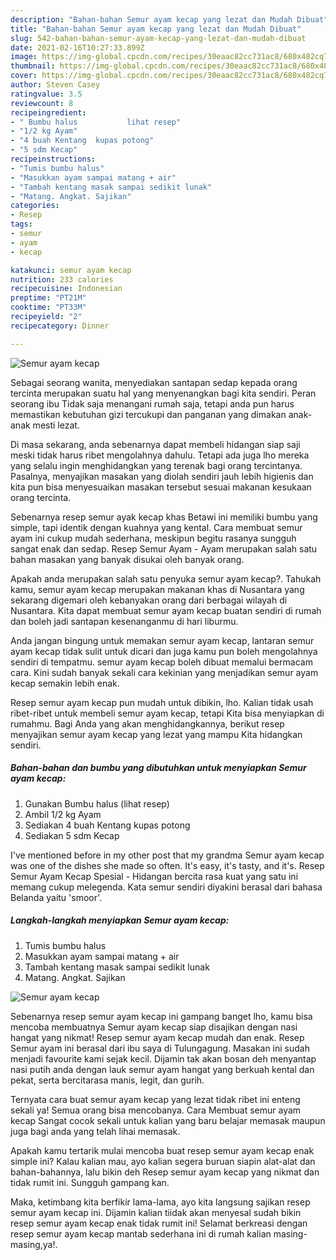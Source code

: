 ```yaml
---
description: "Bahan-bahan Semur ayam kecap yang lezat dan Mudah Dibuat"
title: "Bahan-bahan Semur ayam kecap yang lezat dan Mudah Dibuat"
slug: 542-bahan-bahan-semur-ayam-kecap-yang-lezat-dan-mudah-dibuat
date: 2021-02-16T10:27:33.899Z
image: https://img-global.cpcdn.com/recipes/30eaac82cc731ac8/680x482cq70/semur-ayam-kecap-foto-resep-utama.jpg
thumbnail: https://img-global.cpcdn.com/recipes/30eaac82cc731ac8/680x482cq70/semur-ayam-kecap-foto-resep-utama.jpg
cover: https://img-global.cpcdn.com/recipes/30eaac82cc731ac8/680x482cq70/semur-ayam-kecap-foto-resep-utama.jpg
author: Steven Casey
ratingvalue: 3.5
reviewcount: 8
recipeingredient:
- " Bumbu halus           lihat resep"
- "1/2 kg Ayam"
- "4 buah Kentang  kupas potong"
- "5 sdm Kecap"
recipeinstructions:
- "Tumis bumbu halus"
- "Masukkan ayam sampai matang + air"
- "Tambah kentang masak sampai sedikit lunak"
- "Matang. Angkat. Sajikan"
categories:
- Resep
tags:
- semur
- ayam
- kecap

katakunci: semur ayam kecap 
nutrition: 233 calories
recipecuisine: Indonesian
preptime: "PT21M"
cooktime: "PT33M"
recipeyield: "2"
recipecategory: Dinner

---
```



![Semur ayam kecap](https://img-global.cpcdn.com/recipes/30eaac82cc731ac8/680x482cq70/semur-ayam-kecap-foto-resep-utama.jpg)

Sebagai seorang wanita, menyediakan santapan sedap kepada orang tercinta merupakan suatu hal yang menyenangkan bagi kita sendiri. Peran seorang ibu Tidak saja menangani rumah saja, tetapi anda pun harus memastikan kebutuhan gizi tercukupi dan panganan yang dimakan anak-anak mesti lezat.

Di masa  sekarang, anda sebenarnya dapat membeli hidangan siap saji meski tidak harus ribet mengolahnya dahulu. Tetapi ada juga lho mereka yang selalu ingin menghidangkan yang terenak bagi orang tercintanya. Pasalnya, menyajikan masakan yang diolah sendiri jauh lebih higienis dan kita pun bisa menyesuaikan masakan tersebut sesuai makanan kesukaan orang tercinta. 

Sebenarnya resep semur ayak kecap khas Betawi ini memiliki bumbu yang simple, tapi identik dengan kuahnya yang kental. Cara membuat semur ayam ini cukup mudah sederhana, meskipun begitu rasanya sungguh sangat enak dan sedap. Resep Semur Ayam - Ayam merupakan salah satu bahan masakan yang banyak disukai oleh banyak orang.

Apakah anda merupakan salah satu penyuka semur ayam kecap?. Tahukah kamu, semur ayam kecap merupakan makanan khas di Nusantara yang sekarang digemari oleh kebanyakan orang dari berbagai wilayah di Nusantara. Kita dapat membuat semur ayam kecap buatan sendiri di rumah dan boleh jadi santapan kesenanganmu di hari liburmu.

Anda jangan bingung untuk memakan semur ayam kecap, lantaran semur ayam kecap tidak sulit untuk dicari dan juga kamu pun boleh mengolahnya sendiri di tempatmu. semur ayam kecap boleh dibuat memalui bermacam cara. Kini sudah banyak sekali cara kekinian yang menjadikan semur ayam kecap semakin lebih enak.

Resep semur ayam kecap pun mudah untuk dibikin, lho. Kalian tidak usah ribet-ribet untuk membeli semur ayam kecap, tetapi Kita bisa menyiapkan di rumahmu. Bagi Anda yang akan menghidangkannya, berikut resep menyajikan semur ayam kecap yang lezat yang mampu Kita hidangkan sendiri.

<!--inarticleads1-->

##### Bahan-bahan dan bumbu yang dibutuhkan untuk menyiapkan Semur ayam kecap:

1. Gunakan  Bumbu halus           (lihat resep)
1. Ambil 1/2 kg Ayam
1. Sediakan 4 buah Kentang  kupas potong
1. Sediakan 5 sdm Kecap


I&#39;ve mentioned before in my other post that my grandma Semur ayam kecap was one of the dishes she made so often. It&#39;s easy, it&#39;s tasty, and it&#39;s. Resep Semur Ayam Kecap Spesial - Hidangan bercita rasa kuat yang satu ini memang cukup melegenda. Kata semur sendiri diyakini berasal dari bahasa Belanda yaitu &#39;smoor&#39;. 

<!--inarticleads2-->

##### Langkah-langkah menyiapkan Semur ayam kecap:

1. Tumis bumbu halus
1. Masukkan ayam sampai matang + air
1. Tambah kentang masak sampai sedikit lunak
1. Matang. Angkat. Sajikan
<img src="https://img-global.cpcdn.com/steps/d8c4bcd1c4b60aed/160x128cq70/semur-ayam-kecap-langkah-memasak-4-foto.jpg" alt="Semur ayam kecap">

Sebenarnya resep semur ayam kecap ini gampang banget lho, kamu bisa mencoba membuatnya Semur ayam kecap siap disajikan dengan nasi hangat yang nikmat! Resep semur ayam kecap mudah dan enak. Resep Semur ayam ini berasal dari ibu saya di Tulungagung. Masakan ini sudah menjadi favourite kami sejak kecil. Dijamin tak akan bosan deh menyantap nasi putih anda dengan lauk semur ayam hangat yang berkuah kental dan pekat, serta bercitarasa manis, legit, dan gurih. 

Ternyata cara buat semur ayam kecap yang lezat tidak ribet ini enteng sekali ya! Semua orang bisa mencobanya. Cara Membuat semur ayam kecap Sangat cocok sekali untuk kalian yang baru belajar memasak maupun juga bagi anda yang telah lihai memasak.

Apakah kamu tertarik mulai mencoba buat resep semur ayam kecap enak simple ini? Kalau kalian mau, ayo kalian segera buruan siapin alat-alat dan bahan-bahannya, lalu bikin deh Resep semur ayam kecap yang nikmat dan tidak rumit ini. Sungguh gampang kan. 

Maka, ketimbang kita berfikir lama-lama, ayo kita langsung sajikan resep semur ayam kecap ini. Dijamin kalian tiidak akan menyesal sudah bikin resep semur ayam kecap enak tidak rumit ini! Selamat berkreasi dengan resep semur ayam kecap mantab sederhana ini di rumah kalian masing-masing,ya!.

